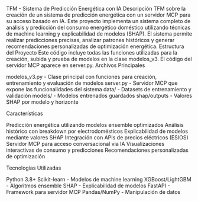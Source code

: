 TFM - Sistema de Predicción Energética con IA
Descripción
TFM sobre la creación de un sistema de predicción energética con un servidor MCP para su acceso basado en IA.
Este proyecto implementa un sistema completo de análisis y predicción del consumo energético doméstico utilizando técnicas de machine learning y explicabilidad de modelos (SHAP). El sistema permite realizar predicciones precisas, analizar patrones históricos y generar recomendaciones personalizadas de optimización energética.
Estructura del Proyecto
Este código incluye todas las funciones utilizadas para la creación, subida y prueba de modelos en la clase modelos_v3. El código del servidor MCP aparece en server.py.
Archivos Principales

modelos_v3.py - Clase principal con funciones para creación, entrenamiento y evaluación de modelos
server.py - Servidor MCP que expone las funcionalidades del sistema
data/ - Datasets de entrenamiento y validación
models/ - Modelos entrenados guardados
shap/outputs - Valores SHAP por modelo y horizonte

Características

Predicción energética utilizando modelos ensemble optimizados
Análisis histórico con breakdown por electrodomésticos
Explicabilidad de modelos mediante valores SHAP
Integración con APIs de precios eléctricos (ESIOS)
Servidor MCP para acceso conversacional via IA
Visualizaciones interactivas de consumo y predicciones
Recomendaciones personalizadas de optimización

Tecnologías Utilizadas

Python 3.8+
Scikit-learn - Modelos de machine learning
XGBoost/LightGBM - Algoritmos ensemble
SHAP - Explicabilidad de modelos
FastAPI - Framework para servidor MCP
Pandas/NumPy - Manipulación de datos
